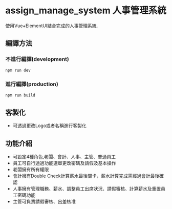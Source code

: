 # assign_manage_system 人事管理系統

使用Vue+ElementUI結合完成的人事管理系統.

## 編譯方法

### 不進行編譯(development)
```sh
npm run dev
```
### 進行編譯(production)
```sh
npm run build
```

## 客製化
- 可透過更改Logo或者名稱進行客製化

## 功能介紹
- 可設定4種角色,老闆、會計、人事、主管、普通員工
- 員工可自行透過功能選單更改密碼及請假及基本操作
- 老闆擁有所有權限
- 會計擁有Double Check計算薪水最後關卡，薪水計算完成需經過會計最後確認
- 人事擁有管理職務、薪水、調整員工出席狀況、請假審核、計算薪水及重置員工密碼功能
- 主管可負責請假審核、出差核准
